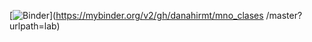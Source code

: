 [![Binder](https://mybinder.org/badge_logo.svg)](https://mybinder.org/v2/gh/danahirmt/mno_clases
/master?urlpath=lab)
